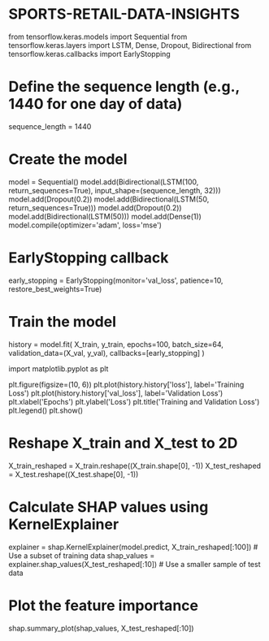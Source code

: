 # SPORTS-RETAIL-DATA-INSIGHTS

from tensorflow.keras.models import Sequential
from tensorflow.keras.layers import LSTM, Dense, Dropout, Bidirectional
from tensorflow.keras.callbacks import EarlyStopping

# Define the sequence length (e.g., 1440 for one day of data)
sequence_length = 1440

# Create the model
model = Sequential()
model.add(Bidirectional(LSTM(100, return_sequences=True), input_shape=(sequence_length, 32)))
model.add(Dropout(0.2))
model.add(Bidirectional(LSTM(50, return_sequences=True)))
model.add(Dropout(0.2))
model.add(Bidirectional(LSTM(50)))
model.add(Dense(1))
model.compile(optimizer='adam', loss='mse')

# EarlyStopping callback
early_stopping = EarlyStopping(monitor='val_loss', patience=10, restore_best_weights=True)

# Train the model
history = model.fit(
    X_train, y_train,
    epochs=100,
    batch_size=64,
    validation_data=(X_val, y_val),
    callbacks=[early_stopping]
)



import matplotlib.pyplot as plt

plt.figure(figsize=(10, 6))
plt.plot(history.history['loss'], label='Training Loss')
plt.plot(history.history['val_loss'], label='Validation Loss')
plt.xlabel('Epochs')
plt.ylabel('Loss')
plt.title('Training and Validation Loss')
plt.legend()
plt.show()









# Reshape X_train and X_test to 2D
X_train_reshaped = X_train.reshape((X_train.shape[0], -1))
X_test_reshaped = X_test.reshape((X_test.shape[0], -1))

# Calculate SHAP values using KernelExplainer
explainer = shap.KernelExplainer(model.predict, X_train_reshaped[:100])  # Use a subset of training data
shap_values = explainer.shap_values(X_test_reshaped[:10])  # Use a smaller sample of test data

# Plot the feature importance
shap.summary_plot(shap_values, X_test_reshaped[:10])
